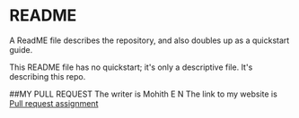 # README

A ReadME file describes the repository, and also doubles up as a quickstart guide.

This README file has no quickstart; it's only a descriptive file. It's describing this repo.

##MY PULL REQUEST
The writer is Mohith E N
The link to my website is [Pull request assignment](https://mohithen.github.io/Docs-as-Code-TWTSesssion)

